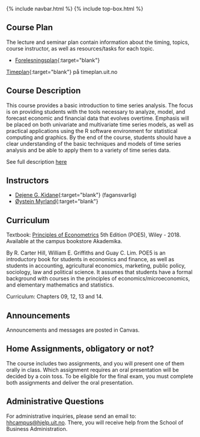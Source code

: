 {% include navbar.html %}  {% include top-box.html %}

## Course Plan 

The lecture and seminar plan contain information about the timing, topics, course instructor, as well as resources/tasks for each topic.

- [Forelesningsplan](forelesningsplan.html){:target="blank"}

[Timeplan](https://timeplan.uit.no/emne_timeplan.php?sem=25v&module[]=SOK-3021-1#week-50){:target="blank"} på timeplan.uit.no



## Course Description

This course provides a basic introduction to time series analysis. The focus is on providing students with the tools necessary to analyze, model, and forecast economic and financial data that evolves overtime. Emphasis will be placed on both univariate and multivariate time series models, as well as practical applications using the R software environment for statistical computing and graphics. By the end of the course, students should have a clear understanding of the basic techniques and models of time series analysis and be able to apply them to a variety of time series data.

See full description [here](https://uit.no/utdanning/emner/emne/859434/sok-3021)

## Instructors
- [Dejene G.,Kidane](https://uit.no/ansatte/dejene.g.kidane){:target="blank"} (fagansvarlig)
- [Øystein Myrland](https://uit.no/ansatte/oystein.myrland){:target="blank"}


## Curriculum

Textbook: [Principles of Econometrics](https://principlesofeconometrics.com/poe5/poe5.html) 5th Edition (POE5), Wiley - 2018. Available at the campus bookstore Akademika.

By R. Carter Hill, William E. Griffiths and Guay C. Lim. POE5 is an introductory book for students in economics and finance, as well as students in accounting, agricultural economics, marketing, public policy, sociology, law and political science. It assumes that students have a formal background with courses in the principles of economics/microeconomics, and elementary mathematics and statistics.

Curriculum: Chapters 09, 12, 13 and 14.

## Announcements

Announcements and messages are posted in Canvas.

## Home Assignments, obligatory or not?
The course includes two assignments, and you will present one of them orally in class. Which assignment requires an oral presentation will be decided by a coin toss.
To be eligible for the final exam, you must complete both assignments and deliver the oral presentation.


## Administrative Questions

For administrative inquiries, please send an email to: hhcampus@hjelp.uit.no. There, you will receive help from the School of Business Administration.




